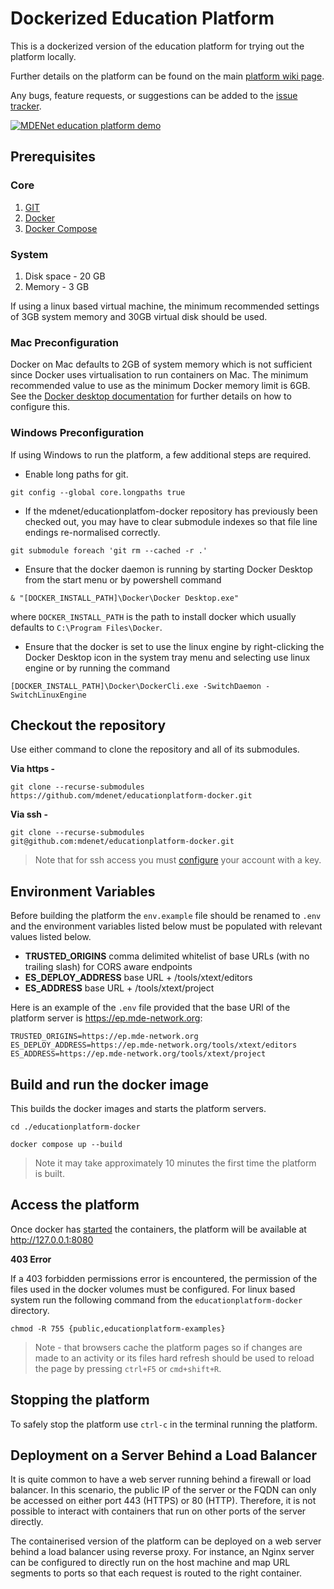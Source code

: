 # Dockerized Education Platform
This is a dockerized version of the education platform for trying out the platform locally.

Further details on the platform can be found on the main [platform wiki page](https://github.com/mdenet/educationplatform/wiki).

Any bugs, feature requests, or suggestions can be added to the [issue tracker](https://github.com/mdenet/educationplatform/issues).

[![MDENet education platform demo](https://img.youtube.com/vi/QHwYlqBQ-W0/hqdefault.jpg)](https://www.youtube.com/watch?v=QHwYlqBQ-W0)


## Prerequisites 
### Core
 1. [GIT](https://git-scm.com/)
 2. [Docker](https://www.docker.com/)
 3. [Docker Compose](https://docs.docker.com/compose/install/)

### System
1. Disk space - 20 GB 
2. Memory - 3 GB

If using a linux based virtual machine, the minimum recommended settings of 3GB system memory and 30GB virtual disk should be used.

### Mac Preconfiguration
Docker on Mac defaults to 2GB of system memory which is not sufficient since Docker uses virtualisation to run containers on Mac. The minimum recommended value to use as the minimum Docker memory limit is 6GB. See the [Docker desktop documentation](https://docs.docker.com/desktop/settings/mac/) for further details on how to configure this.

### Windows Preconfiguration
If using Windows to run the platform, a few additional steps are required.

- Enable long paths for git.
```
git config --global core.longpaths true
```

- If the mdenet/educationplatfom-docker repository has previously been checked out, you may have to clear submodule indexes so that file line endings re-normalised correctly.

```
git submodule foreach 'git rm --cached -r .'
``` 

- Ensure that the docker daemon is running by starting Docker Desktop from the start menu or by powershell command  
``` 
& "[DOCKER_INSTALL_PATH]\Docker\Docker Desktop.exe" 
```
where `DOCKER_INSTALL_PATH` is the path to install docker which  usually defaults to
`C:\Program Files\Docker`.


- Ensure that the docker is set to use the linux engine by right-clicking the Docker Desktop icon in the system tray menu and selecting use linux engine or by running the command 
```
[DOCKER_INSTALL_PATH]\Docker\DockerCli.exe -SwitchDaemon -SwitchLinuxEngine
```

## Checkout the repository
Use either command to clone the repository and all of its submodules.

**Via https -**
```
git clone --recurse-submodules https://github.com/mdenet/educationplatform-docker.git
```

**Via ssh -** 
```
git clone --recurse-submodules git@github.com:mdenet/educationplatform-docker.git
```

> Note that for ssh access you must [configure](https://docs.github.com/en/authentication/connecting-to-github-with-ssh) your account with a key.

## Environment Variables

Before building the platform the ```env.example``` file should be renamed to ```.env``` and the environment variables listed below must be populated with relevant values listed below.

 + **TRUSTED_ORIGINS** comma delimited whitelist of base URLs (with no trailing slash) for CORS aware endpoints
 + **ES_DEPLOY_ADDRESS** base URL + /tools/xtext/editors
 + **ES_ADDRESS** base URL + /tools/xtext/project

Here is an example of the ```.env``` file provided that the base URl of the platform server is https://ep.mde-network.org:

```
TRUSTED_ORIGINS=https://ep.mde-network.org
ES_DEPLOY_ADDRESS=https://ep.mde-network.org/tools/xtext/editors
ES_ADDRESS=https://ep.mde-network.org/tools/xtext/project
```

## Build and run the docker image
This builds the docker images and starts the platform servers.
```
cd ./educationplatform-docker

docker compose up --build 
```

> Note it may take approximately 10 minutes the first time the platform is built.


## Access the platform

Once docker has [started](#build-and-run-the-docker-image) the containers, the platform will be available at http://127.0.0.1:8080

**403 Error**

If a 403 forbidden permissions error is encountered, the permission of the files used in the docker volumes must be configured. For linux based system run the following command from the `educationplatform-docker` directory.

``` 
chmod -R 755 {public,educationplatform-examples} 
```


> Note - that browsers cache the platform pages so if changes are made to an activity or its files hard refresh should be used to reload the page by pressing `ctrl+F5` or `cmd+shift+R`. 

## Stopping the platform

To safely stop the platform use `ctrl-c`  in the terminal running the platform.


## Deployment on a Server Behind a Load Balancer

It is quite common to have a web server running behind a firewall or load balancer. In this scenario, the public IP of the server or the FQDN can only be accessed on either port 443 (HTTPS) or 80 (HTTP). Therefore, it is not possible to interact with containers that run on other ports of the server directly. 

The containerised version of the platform can be deployed on a web server behind a load balancer using reverse proxy. For instance, an Nginx server can be configured to directly run on the host machine and map URL segments to ports so that each request is routed to the right container. 